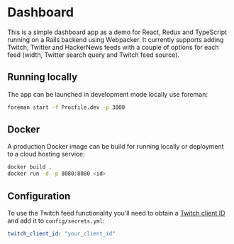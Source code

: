# Dashboard

This is a simple dashboard app as a demo for React, Redux and TypeScript running on a Rails backend using Webpacker.
It currently supports adding Twitch, Twitter and HackerNews feeds with a couple of options for each feed (width,
Twitter search query and Twitch feed source).

## Running locally

The app can be launched in development mode locally use foreman:

```bash
foreman start -f Procfile.dev -p 3000
```

## Docker

A production Docker image can be build for running locally or deployment to a cloud hosting service:

```bash
docker build .
docker run -d -p 8080:8080 <id> 
```

## Configuration

To use the Twitch feed functionality you'll need to obtain a [Twitch client ID](https://dev.twitch.tv/dashboard)
and add it to `config/secrets.yml`:

```yaml
twitch_client_id: "your_client_id"
```

